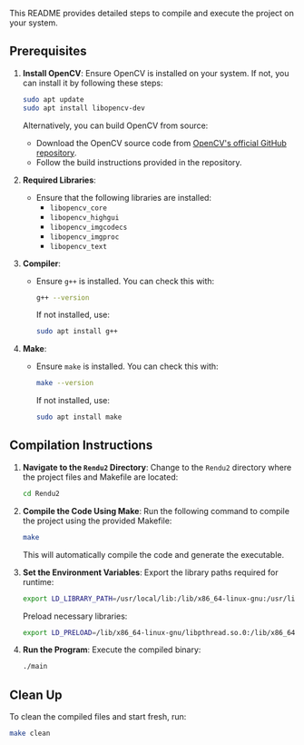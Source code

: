 This README provides detailed steps to compile and execute the project on your system.

## Prerequisites

1. **Install OpenCV**:
   Ensure OpenCV is installed on your system. If not, you can install it by following these steps:
   ```bash
   sudo apt update
   sudo apt install libopencv-dev
   ```

   Alternatively, you can build OpenCV from source:
   - Download the OpenCV source code from [OpenCV's official GitHub repository](https://github.com/opencv/opencv).
   - Follow the build instructions provided in the repository.

2. **Required Libraries**:
   - Ensure that the following libraries are installed:
     - `libopencv_core`
     - `libopencv_highgui`
     - `libopencv_imgcodecs`
     - `libopencv_imgproc`
     - `libopencv_text`

3. **Compiler**:
   - Ensure `g++` is installed. You can check this with:
     ```bash
     g++ --version
     ```
     If not installed, use:
     ```bash
     sudo apt install g++
     ```

4. **Make**:
   - Ensure `make` is installed. You can check this with:
     ```bash
     make --version
     ```
     If not installed, use:
     ```bash
     sudo apt install make
     ```

## Compilation Instructions

1. **Navigate to the `Rendu2` Directory**:
   Change to the `Rendu2` directory where the project files and Makefile are located:
   ```bash
   cd Rendu2
   ```

2. **Compile the Code Using Make**:
   Run the following command to compile the project using the provided Makefile:
   ```bash
   make
   ```

   This will automatically compile the code and generate the executable.

3. **Set the Environment Variables**:
   Export the library paths required for runtime:
   ```bash
   export LD_LIBRARY_PATH=/usr/local/lib:/lib/x86_64-linux-gnu:/usr/lib/x86_64-linux-gnu
   ```

   Preload necessary libraries:
   ```bash
   export LD_PRELOAD=/lib/x86_64-linux-gnu/libpthread.so.0:/lib/x86_64-linux-gnu/libc.so.6
   ```

4. **Run the Program**:
   Execute the compiled binary:
   ```bash
   ./main
   ```

## Clean Up
To clean the compiled files and start fresh, run:
```bash
make clean
```
